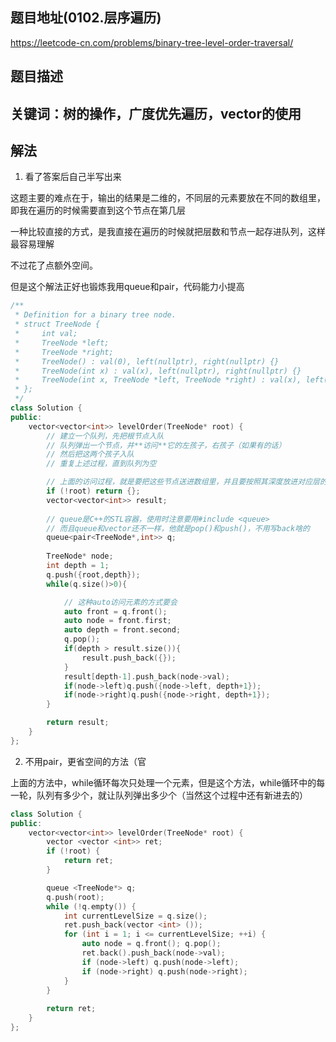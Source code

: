 ## 题目地址(0102.层序遍历)

https://leetcode-cn.com/problems/binary-tree-level-order-traversal/

## 题目描述

## 关键词：树的操作，广度优先遍历，vector的使用

## 解法

1. 看了答案后自己半写出来

这题主要的难点在于，输出的结果是二维的，不同层的元素要放在不同的数组里，即我在遍历的时候需要直到这个节点在第几层

一种比较直接的方式，是我直接在遍历的时候就把层数和节点一起存进队列，这样最容易理解

不过花了点额外空间。

但是这个解法正好也锻炼我用queue和pair，代码能力小提高

```cpp
/**
 * Definition for a binary tree node.
 * struct TreeNode {
 *     int val;
 *     TreeNode *left;
 *     TreeNode *right;
 *     TreeNode() : val(0), left(nullptr), right(nullptr) {}
 *     TreeNode(int x) : val(x), left(nullptr), right(nullptr) {}
 *     TreeNode(int x, TreeNode *left, TreeNode *right) : val(x), left(left), right(right) {}
 * };
 */
class Solution {
public:
    vector<vector<int>> levelOrder(TreeNode* root) {
        // 建立一个队列，先把根节点入队
        // 队列弹出一个节点，并**访问**它的左孩子，右孩子（如果有的话）
        // 然后把这两个孩子入队
        // 重复上述过程，直到队列为空

        // 上面的访问过程，就是要把这些节点送进数组里，并且要按照其深度放进对应层的数组
        if (!root) return {};
        vector<vector<int>> result;
        
        // queue是C++的STL容器，使用时注意要用#include <queue> 
        // 而且queue和vector还不一样，他就是pop()和push()，不用写back啥的
        queue<pair<TreeNode*,int>> q;
        
        TreeNode* node;
        int depth = 1;
        q.push({root,depth});
        while(q.size()>0){

            // 这种auto访问元素的方式要会
            auto front = q.front();
            auto node = front.first;
            auto depth = front.second;
            q.pop();
            if(depth > result.size()){
                result.push_back({});
            }
            result[depth-1].push_back(node->val);
            if(node->left)q.push({node->left, depth+1});
            if(node->right)q.push({node->right, depth+1});
        }

        return result;
    }
};
```

2. 不用pair，更省空间的方法（官
   
上面的方法中，while循环每次只处理一个元素，但是这个方法，while循环中的每一轮，队列有多少个，就让队列弹出多少个（当然这个过程中还有新进去的）

```cpp
class Solution {
public:
    vector<vector<int>> levelOrder(TreeNode* root) {
        vector <vector <int>> ret;
        if (!root) {
            return ret;
        }

        queue <TreeNode*> q;
        q.push(root);
        while (!q.empty()) {
            int currentLevelSize = q.size();
            ret.push_back(vector <int> ());
            for (int i = 1; i <= currentLevelSize; ++i) {
                auto node = q.front(); q.pop();
                ret.back().push_back(node->val);
                if (node->left) q.push(node->left);
                if (node->right) q.push(node->right);
            }
        }
        
        return ret;
    }
};
```